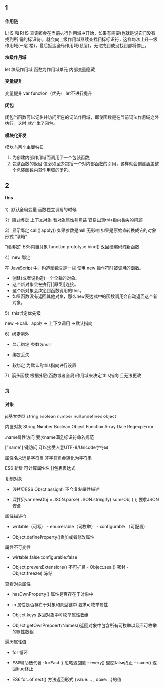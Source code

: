 ## 1

#### 作用链

LHS 和 RHS 查询都会在当前执行作用域中开始，如果有需要\(也就是说它们没有找到所 需的标识符\)，就会向上级作用域继续查找目标标识符，这样每次上升一级作用域\(一层 楼\)，最后抵达全局作用域\(顶层\)，无论找到或没找到都将停止。

#### 块级作用域

let 块级作用域 函数为作用域单元 内部变量隐藏

#### 变量提升

变量提升 var function（优先） let不进行提升

#### 闭包

闭包当函数可以记住并访问所在的词法作用域，即使函数是在当前词法作用域之外执行，这时 就产生了闭包。

#### 模块化开发

模块有两个主要特征:

1. 为创建内部作用域而调用了一个包装函数;
2. 包装函数的返回 值必须至少包括一个对内部函数的引用，这样就会创建涵盖整个包装函数内部作用域的闭包。

## 2

#### this

1）默认全局变量 函数独立调用的时候

2）隐式绑定 上下文对象 看对象属性引用链 容易出现this指向丢失的问题

3）显示绑定 call\(\) apply\(\) 如果参数是null 无影响 如果是原始值转换成它的对象形式 “装箱”

“硬绑定” ES5内置对象 function.prototype.bind\(\) 返回硬编码的新函数

4）new 绑定

在 JavaScript 中，构造函数只是一些 使用 new 操作符时被调用的函数。

* 创建\(或者说构造\)一个全新的对象。  
* 这个新对象会被执行\[\[原型\]\]连接。  
* 这个新对象会绑定到函数调用的this。  
* 如果函数没有返回其他对象，那么new表达式中的函数调用会自动返回这个新对象。

5）this绑定优先级

new -&gt; call、apply -&gt; 上下文调用 -&gt;默认指向

6）绑定例外

* 显示绑定 参数为null

* 绑定丢失

* 软绑定 为默认的this指向进行设置

7）箭头函数 根据外层\(函数或者全局\)作用域来决定 this指向 且无法更改

## 3

#### 对象

js基本类型 string boolean number null undefined object

内置对象 String Number Boolean Object Function Array Date Regexp Error

.name属性访问 要求name满足标识符命名规范

\["name"\] 键访问 可以接受人意UTF-8/Unicode字符串

属性名永远是字符串 非字符串会转化为字符串

ES6 新增 可计算属性名 \[\]包裹表达式

复制对象

* 浅拷贝ES6 Obect.assign\(\) 不会复制属性描述

* 深拷贝var newObj = JSON.parse\( JSON.stringify\( someObj \) \); 要求JSON安全

属性描述符

* writable（可写） - enumerable（可枚举） - configurable （可配置）

* Object.defineProperty\(\)添加或者修改属性

属性不可变性

* wirtable:false configurable:false

* Object.preventExtensions\(\) 不可扩展 - Object.seal\(\) 密封 - Object.freeze\(\) 冻结

查看对象属性

* hasOwnProperty\(\) 属性是否存在于对象中

* in 属性是否存在于对象和原型链中 要求可枚举属性

* Object.keys 返回对象中可枚举属性数组

* Object.getOwnPrepoertyNames\(\)返回对象中包含所有可枚举以及不可枚举的属性数组

遍历属性值

* for 循环

* ES5辅助迭代器 -forEach\(\) 忽略返回值 - every\(\) 返回false终止 - some\(\) 返回true终止

* ES6 for..of next\(\) 方法返回形式 {value: .. , done: ..}的值



